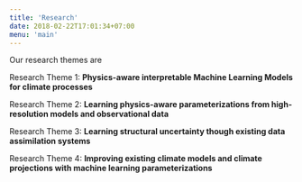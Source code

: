 ```yaml
---
title: 'Research'
date: 2018-02-22T17:01:34+07:00
menu: 'main'
---
```


Our research themes are

Research Theme 1: **Physics-aware interpretable Machine Learning Models for climate processes**

Research Theme 2: **Learning physics-aware parameterizations from high-resolution models and observational data**
			
Research Theme 3: **Learning structural uncertainty though existing data assimilation systems**

Research Theme 4: **Improving existing climate models and climate projections with machine learning parameterizations** 

